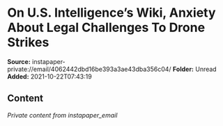 # On U.S. Intelligence’s Wiki, Anxiety About Legal Challenges To Drone Strikes

**Source:** instapaper-private://email/4062442dbd16be393a3ae43dba356c04/
**Folder:** Unread
**Added:** 2021-10-22T07:43:19




## Content
*Private content from instapaper_email*
